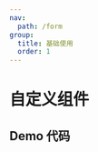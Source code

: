 ```yaml
---
nav:
  path: /form
group:
  title: 基础使用
  order: 1
---
```


# 自定义组件



## Demo 代码

<code src='../../demo/pages/FormRenderMini/FormCustomFormItem/index'></code>

